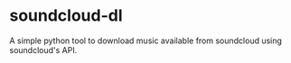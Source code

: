 # soundcloud-dl
A simple python tool to download music available from soundcloud using soundcloud's API.
